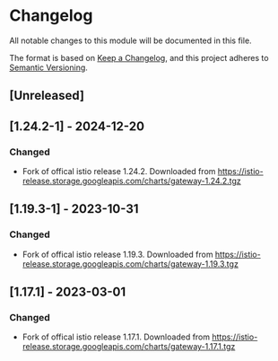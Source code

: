 # Changelog

All notable changes to this module will be documented in this file.

The format is based on [Keep a Changelog](https://keepachangelog.com/en/1.0.0/),
and this project adheres to [Semantic Versioning](https://semver.org/spec/v2.0.0.html).

## [Unreleased]

## [1.24.2-1] - 2024-12-20
### Changed
- Fork of offical istio release 1.24.2. Downloaded from https://istio-release.storage.googleapis.com/charts/gateway-1.24.2.tgz

## [1.19.3-1] - 2023-10-31
### Changed
- Fork of offical istio release 1.19.3. Downloaded from https://istio-release.storage.googleapis.com/charts/gateway-1.19.3.tgz

## [1.17.1] - 2023-03-01
### Changed
- Fork of offical istio release 1.17.1. Downloaded from https://istio-release.storage.googleapis.com/charts/gateway-1.17.1.tgz
